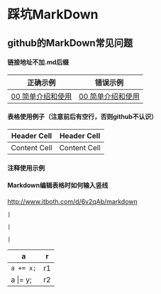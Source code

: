 # 踩坑MarkDown


## github的MarkDown常见问题
#### 链接地址不加.md后缀

| 正确示例 | 错误示例 |
| ------------- | ------------- |
| [00 简单介绍和使用](https://ninecents.github.io/course/ScyllaHide/00%20简单介绍和使用) | [00 简单介绍和使用](https://ninecents.github.io/course/ScyllaHide/00%20简单介绍和使用.md) |

#### 表格使用例子（注意前后有空行，否则github不认识）

| Header Cell | Header Cell |
| ------------- | ------------- |
| Content Cell | Content Cell |

#### 注释使用示例

[//]: <> (This may be the most platform independent comment
    ## Todo:
2019-2-11
MarkDown注释；
xmind文件提交；
html静态文本测试-ascii。)

#### Markdown编辑表格时如何输入竖线
http://www.itboth.com/d/6v2qAb/markdown

```|```

`|`

<code>|</code>

| a | r | 
| ----- | ----- | 
| `a += x;` | r1 | 
| a &#124;= y; | r2 |